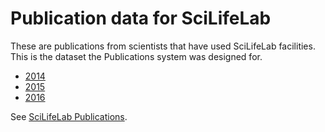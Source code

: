 Publication data for SciLifeLab
===============================

These are publications from scientists that have used SciLifeLab
facilities. This is the dataset the Publications system was designed for.

- [2014](2014/README.md)
- [2015](2015/README.md)
- [2016](2016/README.md)

See [SciLifeLab Publications](https://publications.scilifelab.se/).
